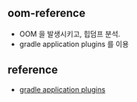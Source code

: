 ## oom-reference
* OOM 을 발생시키고, 힙덤프 분석.
* gradle application plugins 를 이용

## reference
* [gradle application plugins](https://docs.gradle.org/current/userguide/application_plugin.html)

